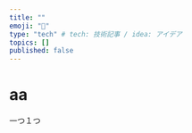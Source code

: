 ```yaml
---
title: ""
emoji: "🐙"
type: "tech" # tech: 技術記事 / idea: アイデア
topics: []
published: false
---
```


# aa
一つ１つ